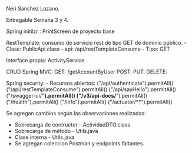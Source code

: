Neri Sanchez Lozano.

Entregable Semana 3 y 4. 

Spring initilzr : PrintScreen de proyecto base

RestTemplate: consumo de servicio rest de tipo GET de dominio público.
	- Clase: PublicApi.class
	- api: /api/restTemplateConsume
	- Tipo: GET

Interface propia: ActivityService

CRUD Spring MVC:
	GET: /getAccountByUser
	POST: 
	PUT:
	DELETE:

Spring security:
	- Recursos abiertos: 
			("/api/authenticate").permitAll()
            ("/api/restTemplateConsume").permitAll()
            ("/api/sayHello").permitAll()
            ("/swagger-ui/**").permitAll()
            ("/v3/api-docs/**").permitAll()
            ("/health").permitAll()
            ("/info").permitAll()
            ("/actuator/**").permitAll()

Se agregan cambios según las observaciones realizadas:

- Sobrecarga de contructor - ActividadDTO.class
- Sobrecarga de método - Utils.java
- Clase interna - Utils.java
- Se agregan coleccion Postman y endpoints faltantes.